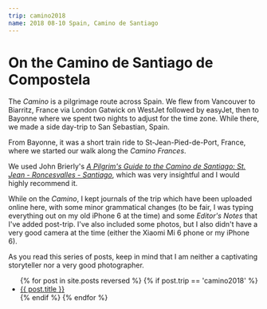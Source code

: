 ```yaml
---
trip: camino2018
name: 2018 08-10 Spain, Camino de Santiago
---
```


# On the Camino de Santiago de Compostela

The *Camino* is a pilgrimage route across Spain. We flew from Vancouver to Biarritz, France via London Gatwick on WestJet followed by easyJet, then to Bayonne where we spent two nights to adjust for the time zone. While there, we made a side day-trip to San Sebastian, Spain.

From Bayonne, it was a short train ride to St-Jean-Pied-de-Port, France, where we started our walk along the *Camino Frances*.

We used John Brierly's [*A Pilgrim's Guide to the Camino de Santiago: St. Jean - Roncesvalles - Santiago*](https://www.goodreads.com/book/show/30316184-a-pilgrim-s-guide-to-the-camino-de-santiago), which was very insightful and I would highly recommend it.

While on the *Camino*, I kept journals of the trip which have been uploaded online here, with some minor grammatical changes (to be fair, I was typing everything out on my old iPhone 6 at the time) and some *Editor's Notes* that I've added post-trip. I've also included some photos, but I also didn't have a very good camera at the time (either the Xiaomi Mi 6 phone or my iPhone 6).

As you read this series of posts, keep in mind that I am neither a captivating storyteller nor a very good photographer.

<ul>
    {% for post in site.posts reversed %}
        {% if post.trip == 'camino2018' %}
            <li>
                <a href="{{ post.url }}">{{ post.title }}</a>
            </li>
        {% endif %}
    {% endfor %}
</ul>
